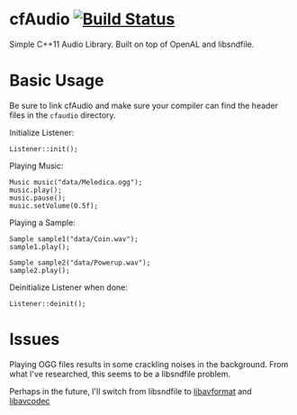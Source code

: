 cfAudio [![Build Status](https://travis-ci.org/sanford1/cfAudio.svg?branch=master)](https://travis-ci.org/sanford1/cfAudio)
=======

Simple C++11 Audio Library. Built on top of OpenAL and libsndfile.

Basic Usage
===========

Be sure to link cfAudio and make sure your compiler can find the header files in the `cfaudio` directory.

Initialize Listener:

    Listener::init();

Playing Music:

    Music music("data/Melodica.ogg");
    music.play();
    music.pause();
    music.setVolume(0.5f);

Playing a Sample:

    Sample sample1("data/Coin.wav");
    sample1.play();

    Sample sample2("data/Powerup.wav");
    sample2.play();

Deinitialize Listener when done:

    Listener::deinit();


Issues
===========

Playing OGG files results in some crackling noises in the background. From what I've researched, this seems to be a libsndfile problem.

Perhaps in the future, I'll switch from libsndfile to [libavformat](https://www.ffmpeg.org/libavformat.html) and [libavcodec](https://www.ffmpeg.org/libavcodec.html)

